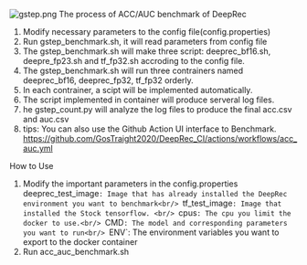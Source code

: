 ![gstep.png](https://github.com/GosTraight2020/DeepRec_CI/blob/master/.asset/gstep.png)
The process of ACC/AUC benchmark of DeepRec

1. Modify necessary parameters to the config file(config.properties)
2. Run gstep_benchmark.sh, it will read parameters from config file
3. The gstep_benchmark.sh will make three script: deeprec_bf16.sh, deepre_fp23.sh and tf_fp32.sh accroding to the config file.
4. The gstep_benchmark.sh will run three contrainers named deeprec_bf16, deeprec_fp32, tf_fp32 orderly.
5. In each contrainer, a scipt will be implemented automatically.
6. The script implemented in container will produce serveral log files.
7. he gstep_count.py will analyze the log files to produce the final acc.csv and auc.csv
8. tips: You can also use the Github Action UI interface to Benchmark. https://github.com/GosTraight2020/DeepRec_CI/actions/workflows/acc_auc.yml

How to Use

1. Modify the important parameters in the config.properties `
`deeprec_test_image`: Image that has already installed the DeepRec environment you want to benchmark<br/>
`tf_test_image`: Image that installed the Stock tensorflow. <br/>
`cpus`: The cpu you limit the docker to use.<br/>
`CMD`: The model and corresponding parameters you want to run<br/>
`ENV`: The environment variables you want to export to the docker container<br/>
2. Run acc_auc_benchmark.sh
